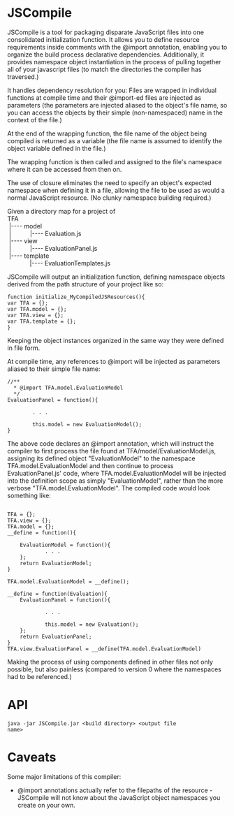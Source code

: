 JSCompile
=========

JSCompile is a tool for packaging disparate JavaScript files into one consolidated initialization function.
It allows you to define resource requirements inside comments with the @import annotation, enabling you to organize the
build process declarative dependencies. Additionally, it provides namespace object instantiation in the process of
pulling together all of your javascript files (to match the directories the compiler has traversed.)

It handles dependency resolution for you:
Files are wrapped in individual functions at compile time and their @import-ed files are injected as parameters
(the parameters are injected aliased to the object's file name, so you can access the objects
by their simple (non-namespaced) name in the context of the file.)

At the end of the wrapping function, the file name of the object being compiled is returned as a variable
(the file name is assumed to identify the object variable defined in the file.)

The wrapping function is then called and assigned to the file's namespace where it can be accessed from then on.

The use of closure eliminates the need to specify an object's expected namespace when defining it in a file,
allowing the file to be used as would a normal JavaScript resource. (No clunky namespace building required.)


Given a directory map for a project of
<br/>TFA
<br/>&nbsp;|---- model
<br/>&nbsp;|&nbsp;&nbsp;&nbsp;&nbsp;&nbsp;&nbsp;&nbsp;&nbsp;&nbsp;&nbsp;&nbsp;|---- Evaluation.js
<br/>&nbsp;|---- view
<br/>&nbsp;|&nbsp;&nbsp;&nbsp;&nbsp;&nbsp;&nbsp;&nbsp;&nbsp;&nbsp;&nbsp;&nbsp;|---- EvaluationPanel.js
<br/>&nbsp;|---- template
<br/>&nbsp;&nbsp;&nbsp;&nbsp;&nbsp;&nbsp;&nbsp;&nbsp;&nbsp;&nbsp;&nbsp;&nbsp;&nbsp;|---- EvaluationTemplates.js

JSCompile will output an initialization function, defining namespace objects derived from the path structure of your
project like so:
<pre><code>function initialize_MyCompiledJSResources(){
var TFA = {};
var TFA.model = {};
var TFA.view = {};
var TFA.template = {};
}</code></pre>
Keeping the object instances organized in the same way they were defined in file form.

At compile time, any references to @import will be injected as parameters aliased to their simple file name:
<pre><code>//**
  * @import TFA.model.EvaluationModel
  */
EvaluationPanel = function(){
        
        . . .
        
        this.model = new EvaluationModel();
}
</code></pre>

The above code declares an @import annotation, which will instruct the compiler to first process the file found at
TFA/model/EvaluationModel.js, assigning its defined object "EvaluationModel" to the namespace TFA.model.EvaluationModel and then continue to process EvaluationPanel.js' code, where TFA.model.EvaluationModel will be injected into the definition scope as simply "EvaluationModel", rather than the more verbose "TFA.model.EvaluationModel". The compiled code would look something like:

<pre><code>
TFA = {};
TFA.view = {};
TFA.model = {};
__define = function(){

    EvaluationModel = function(){
            . . .
    };
    return EvaluationModel;
}

TFA.model.EvaluationModel = __define();

__define = function(Evaluation){
    EvaluationPanel = function(){

            . . .

            this.model = new Evaluation();
    };
    return EvaluationPanel;
}
TFA.view.EvaluationPanel = __define(TFA.model.EvaluationModel)
</code></pre>

Making the process of using components defined in other files not only possible, but also painless (compared to version 0 where the namespaces had to be referenced.)

API
===
<code>java -jar JSCompile.jar &lt;build directory&gt; &lt;output file name&gt; </code>

Caveats
=======
Some major limitations of this compiler:
* @import annotations actually refer to the filepaths of the resource - JSCompile will not
know about the JavaScript object namespaces you create on your own.
